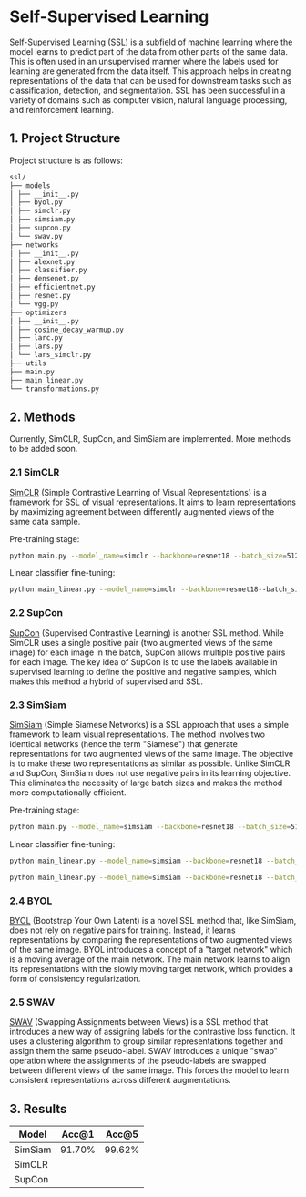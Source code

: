 # Self-Supervised Learning

Self-Supervised Learning (SSL) is a subfield of machine learning where the model learns to predict part of the data from other parts of the same data. This is often used in an unsupervised manner where the labels used for learning are generated from the data itself. This approach helps in creating representations of the data that can be used for downstream tasks such as classification, detection, and segmentation. SSL has been successful in a variety of domains such as computer vision, natural language processing, and reinforcement learning.

## 1. Project Structure

Project structure is as follows:

```bash
ssl/
├── models
│ ├── __init__.py
│ ├── byol.py
│ ├── simclr.py
│ ├── simsiam.py
│ ├── supcon.py
│ └── swav.py
├── networks
│ ├── __init__.py
│ ├── alexnet.py
│ ├── classifier.py
│ ├── densenet.py
│ ├── efficientnet.py
│ ├── resnet.py
│ └── vgg.py
├── optimizers
│ ├── __init__.py
│ ├── cosine_decay_warmup.py
│ ├── larc.py
│ ├── lars.py
│ └── lars_simclr.py
├── utils
├── main.py
├── main_linear.py
└── transformations.py
```

## 2. Methods

Currently, SimCLR, SupCon, and SimSiam are implemented. More methods to be added soon.

### 2.1 SimCLR

[SimCLR](https://arxiv.org/abs/2002.05709) (Simple Contrastive Learning of Visual Representations) is a framework for SSL of visual representations. It aims to learn representations by maximizing agreement between differently augmented views of the same data sample. 

Pre-training stage:

```bash
python main.py --model_name=simclr --backbone=resnet18 --batch_size=512 --optimizer=lars_simclr --weight_decay=0.0001 --momentum=0.9 --warmup_epochs=10 --warmup_lr=0 --base_lr=1.0 --final_lr=0 --num_epochs=1000
```

Linear classifier fine-tuning:

```bash
python main_linear.py --model_name=simclr --backbone=resnet18--batch_size=512 --optimizer=sgd_nesterov --weight_decay=0 --momentum=0.9 --warmup_epochs=0 --base_lr=0.1 --final_lr=0 --num_epochs=100
```

### 2.2 SupCon

[SupCon](https://arxiv.org/abs/2004.11362) (Supervised Contrastive Learning) is another SSL method. While SimCLR uses a single positive pair (two augmented views of the same image) for each image in the batch, SupCon allows multiple positive pairs for each image. The key idea of SupCon is to use the labels available in supervised learning to define the positive and negative samples, which makes this method a hybrid of supervised and SSL.

### 2.3 SimSiam

[SimSiam](https://arxiv.org/abs/2011.10566) (Simple Siamese Networks) is a SSL approach that uses a simple framework to learn visual representations. The method involves two identical networks (hence the term "Siamese") that generate representations for two augmented views of the same image. The objective is to make these two representations as similar as possible. Unlike SimCLR and SupCon, SimSiam does not use negative pairs in its learning objective. This eliminates the necessity of large batch sizes and makes the method more computationally efficient.

Pre-training stage:

```bash
python main.py --model_name=simsiam --backbone=resnet18 --batch_size=512 --optimizer=sgd --weight_decay=0.0005 --momentum=0.9 --warmup_epochs=10 --warmup_lr=0 --base_lr=0.03 --final_lr=0 --num_epochs=800
```

Linear classifier fine-tuning:

```bash
python main_linear.py --model_name=simsiam --backbone=resnet18 --batch_size=256 --optimizer=sgd --weight_decay=0 --momentum=0.9 --warmup_epochs=0 --base_lr=30 --final_lr=0 --num_epochs=100
```
```bash
python main_linear.py --model_name=simsiam --backbone=resnet18 --batch_size=256 --optimizer=lars --weight_decay=0 --momentum=0.9 --warmup_epochs=0 --base_lr=0.02 --final_lr=0 --num_epochs=100
```

### 2.4 BYOL

[BYOL](https://arxiv.org/abs/2006.07733) (Bootstrap Your Own Latent) is a novel SSL method that, like SimSiam, does not rely on negative pairs for training. Instead, it learns representations by comparing the representations of two augmented views of the same image. BYOL introduces a concept of a "target network" which is a moving average of the main network. The main network learns to align its representations with the slowly moving target network, which provides a form of consistency regularization.

### 2.5 SWAV

[SWAV](https://arxiv.org/abs/2006.09882) (Swapping Assignments between Views) is a SSL method that introduces a new way of assigning labels for the contrastive loss function. It uses a clustering algorithm to group similar representations together and assign them the same pseudo-label. SWAV introduces a unique "swap" operation where the assignments of the pseudo-labels are swapped between different views of the same image. This forces the model to learn consistent representations across different augmentations.

## 3. Results

| **Model** | **Acc@1** | **Acc@5** |
|-----------|-----------|-----------|
| SimSiam   | 91.70%    | 99.62%    |
| SimCLR    |           |           |
| SupCon    |           |           |

